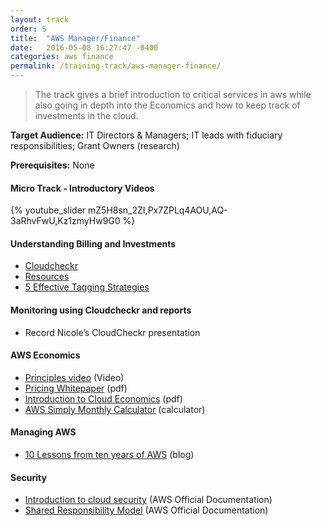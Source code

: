 ```yaml
---
layout: track
order: 5
title:  "AWS Manager/Finance"
date:   2016-05-08 16:27:47 -0400
categories: aws finance
permalink: /training-track/aws-manager-finance/
---
```


> The track gives a brief introduction to critical services in aws
> while also going in depth into the Economics and how to keep track of investments in the cloud.

**Target Audience:** IT Directors & Managers; IT leads with fiduciary responsibilities; Grant Owners (research)

**Prerequisites:** None

#### Micro Track - Introductory Videos
{% youtube_slider mZ5H8sn_2ZI,Px7ZPLq4AOU,AQ-3aRhvFwU,Kz1zmyHw9G0 %}

#### Understanding Billing and Investments
* [Cloudcheckr](http://support.cloudcheckr.com/what-is-cloudcheckr/)
* [Resources](https://aws.amazon.com/blogs/aws/resource-groups-and-tagging/)
* [5 Effective Tagging Strategies](https://www.botmetric.com/blog/5-effective-tagging-strategies-for-aws-cloud-cost-allocation/)

#### Monitoring using Cloudcheckr and reports
* Record Nicole’s CloudCheckr presentation

#### AWS Economics
* [Principles video](https://aws.amazon.com/pricing/) (Video)
* [Pricing Whitepaper](https://d0.awsstatic.com/whitepapers/aws_pricing_overview.pdf) (pdf)
* [Introduction to Cloud Economics](https://d0.awsstatic.com/whitepapers/introduction-to-aws-cloud-economics-final.pdf) (pdf)
* [AWS Simply Monthly Calculator](http://calculator.s3.amazonaws.com/index.html) (calculator)

#### Managing AWS
* [10 Lessons from ten years of AWS](http://www.allthingsdistributed.com/2016/03/10-lessons-from-10-years-of-aws.html) (blog)

#### Security
* [Introduction to cloud security](https://aws.amazon.com/security/introduction-to-cloud-security/) (AWS Official Documentation)
* [Shared Responsibility Model](https://aws.amazon.com/compliance/shared-responsibility-model/) (AWS Official Documentation)
